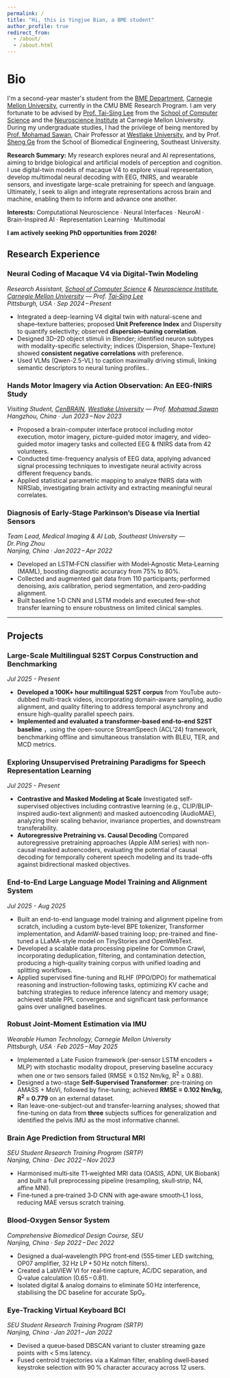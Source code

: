 ```yaml
---
permalink: /
title: "Hi, this is Yingjue Bian, a BME student"
author_profile: true
redirect_from: 
  - /about/
  - /about.html
---
```


Bio
===

I'm a second-year master's student from the [BME Department](https://www.cmu.edu/bme/), [Carnegie Mellon University](https://www.cmu.edu/), currently in the CMU BME Research Program.
I am very fortunate to be advised by [Prof. Tai-Sing Lee](https://www.cnbc.cmu.edu/~tai/) from the [School of Computer Science](https://www.cs.cmu.edu/) and the [Neuroscience Institute](https://www.cmu.edu/ni/) at Carnegie Mellon University. During my undergraduate studies, I had the privilege of being mentored by [Prof. Mohamad Sawan](https://en.westlake.edu.cn/faculty/mohamad-sawan.html), Chair Professor at [Westlake University](https://en.westlake.edu.cn/), and by Prof. [Sheng Ge](https://bme.seu.edu.cn/2017/0919/c463a198545/page.htm) from the School of Biomedical Engineering, Southeast University.


**Research Summary:** 
My research explores neural and AI representations, aiming to bridge biological and artificial models of perception and cognition. I use digital-twin models of macaque V4 to explore visual representation, develop multimodal neural decoding with EEG, fNIRS, and wearable sensors, and investigate large-scale pretraining for speech and language. Ultimately, I seek to align and integrate representations across brain and machine, enabling them to inform and advance one another.

**Interests:** 
Computational Neuroscience · Neural Interfaces · NeuroAI · Brain-Inspired AI · Representation Learning · Multimodal

**I am actively seeking PhD opportunities from 2026!**

## Research Experience

### Neural Coding of Macaque V4 via Digital‑Twin Modeling  
*Research Assistant, [School of Computer Science](https://www.cs.cmu.edu/) & [Neuroscience Institute](https://www.cmu.edu/ni/), [Carnegie Mellon University](https://www.cmu.edu) — Prof. [Tai‑Sing Lee](https://www.cs.cmu.edu/~tai)*  
*Pittsburgh, USA · Sep 2024 – Present*

- Integrated a deep-learning V4 digital twin with natural-scene and shape–texture batteries; proposed **Unit Preference Index** and Dispersity to quantify selectivity; observed **dispersion–tuning correlation**.
- Designed 3D–2D object stimuli in Blender; identified neuron subtypes with modality-specific selectivity; indices (Dispersion, Shape–Texture) showed **consistent negative correlations** with preference.  
- Used VLMs (Qwen-2.5-VL) to caption maximally driving stimuli, linking semantic descriptors to neural tuning profiles..

### Hands Motor Imagery via Action Observation: An EEG‑fNIRS Study  
*Visiting Student, [CenBRAIN](https://cenbrain.westlake.edu.cn/index.htm), [Westlake University](https://www.westlake.edu.cn/) — Prof. [Mohamad Sawan](https://cenbrain.westlake.edu.cn/info/1052/1152.htm)*  
*Hangzhou, China · Jun 2023 – Nov 2023*

- Proposed a brain-computer interface protocol including motor execution, motor imagery, picture-guided motor imagery, and video-guided motor imagery tasks and collected EEG & fNIRS data from 42 volunteers.
- Conducted time-frequency analysis of EEG data, applying advanced signal processing techniques to investigate neural activity across different frequency bands.
- Applied statistical parametric mapping to analyze fNIRS data with NIRSlab, investigating brain activity and extracting meaningful neural correlates.

### Diagnosis of Early‑Stage Parkinson’s Disease via Inertial Sensors  
*Team Lead, Medical Imaging & AI Lab, Southeast University — Dr. Ping Zhou*  
*Nanjing, China · Jan 2022 – Apr 2022*

- Developed an LSTM‑FCN classifier with Model‑Agnostic Meta‑Learning (MAML), boosting diagnostic accuracy from 75% to 80%.  
- Collected and augmented gait data from 110 participants; performed denoising, axis calibration, period segmentation, and zero‑padding alignment.
- Built baseline 1‑D CNN and LSTM models and executed few‑shot transfer learning to ensure robustness on limited clinical samples.

---

## Projects

### Large-Scale Multilingual S2ST Corpus Construction and Benchmarking
*Jul 2025 - Present*
- **Developed a 100K+ hour multilingual S2ST corpus** from YouTube auto-dubbed multi-track videos, incorporating domain-aware sampling, audio alignment, and quality filtering to address temporal asynchrony and ensure high-quality parallel speech pairs.
- **Implemented and evaluated a transformer-based end-to-end S2ST baseline** ，using the open-source StreamSpeech (ACL’24) framework, benchmarking offline and simultaneous translation with BLEU, TER, and MCD metrics.

### Exploring Unsupervised Pretraining Paradigms for Speech Representation Learning
*Jul 2025 - Present*
- **Contrastive and Masked Modeling at Scale** Investigated self-supervised objectives including contrastive learning (e.g., CLIP/BLIP-inspired audio-text alignment) and masked autoencoding (AudioMAE), analyzing their scaling behavior, invariance properties, and downstream transferability.
- **Autoregressive Pretraining vs. Causal Decoding** Compared autoregressive pretraining approaches (Apple AIM series) with non-causal masked autoencoders, evaluating the potential of causal decoding for temporally coherent speech modeling and its trade-offs against bidirectional masked objectives.

### End-to-End Large Language Model Training and Alignment System
*Jul 2025 - Aug 2025*
- Built an end-to-end language model training and alignment pipeline from scratch, including a custom byte-level BPE tokenizer, Transformer implementation, and AdamW-based training loop; pre-trained and fine-tuned a LLaMA-style model on TinyStories and OpenWebText.
- Developed a scalable data processing pipeline for Common Crawl, incorporating deduplication, filtering, and contamination detection, producing a high-quality training corpus with unified loading and splitting workflows.
- Applied supervised fine-tuning and RLHF (PPO/DPO) for mathematical reasoning and instruction-following tasks, optimizing KV cache and batching strategies to reduce inference latency and memory usage; achieved stable PPL convergence and significant task performance gains over unaligned baselines.

### Robust Joint‑Moment Estimation via IMU  
*Wearable Human Technology, Carnegie Mellon University*  
*Pittsburgh, USA · Feb 2025 – May 2025*

- Implemented a Late Fusion framework (per-sensor LSTM encoders + MLP) with stochastic modality dropout, preserving baseline accuracy when one or two sensors failed (RMSE &le; 0.152 Nm/kg, R<sup>2</sup> &ge; 0.88).
- Designed a two-stage **Self-Supervised Transformer**: pre-training on AMASS + MoVi, followed by fine-tuning; achieved **RMSE = 0.102 Nm/kg, R<sup>2</sup> = 0.779** on an external dataset.
- Ran leave-one-subject-out and transfer-learning analyses; showed that fine-tuning on data from **three** subjects suffices for generalization and identified the pelvis IMU as the most informative channel.


### Brain Age Prediction from Structural MRI  
*SEU Student Research Training Program (SRTP)*  
*Nanjing, China · Dec 2022 – Nov 2023*

- Harmonised multi‑site T1‑weighted MRI data (OASIS, ADNI, UK Biobank) and built a full preprocessing pipeline (resampling, skull‑strip, N4, affine MNI).  
- Fine‑tuned a pre‑trained 3‑D CNN with age‑aware smooth‑L1 loss, reducing MAE versus scratch training.

### Blood‑Oxygen Sensor System  
*Comprehensive Biomedical Design Course, SEU*  
*Nanjing, China · Sep 2022 – Dec 2022*

- Designed a dual‑wavelength PPG front‑end (555‑timer LED switching, OP07 amplifier, 32 Hz LP + 50 Hz notch filters).  
- Created a LabVIEW VI for real‑time capture, AC/DC separation, and Q‑value calculation (0.65 – 0.81).  
- Isolated digital & analog domains to eliminate 50 Hz interference, stabilising the DC baseline for accurate SpO₂.

### Eye‑Tracking Virtual Keyboard BCI  
*SEU Student Research Training Program (SRTP)*  
*Nanjing, China · Jan 2021 – Jan 2022*

- Devised a queue‑based DBSCAN variant to cluster streaming gaze points with < 5 ms latency.  
- Fused centroid trajectories via a Kalman filter, enabling dwell‑based keystroke selection with 90 % character accuracy across 12 users.

<!--A data-driven personal website
======
Like many other Jekyll-based GitHub Pages templates, Academic Pages makes you separate the website's content from its form. The content & metadata of your website are in structured markdown files, while various other files constitute the theme, specifying how to transform that content & metadata into HTML pages. You keep these various markdown (.md), YAML (.yml), HTML, and CSS files in a public GitHub repository. Each time you commit and push an update to the repository, the [GitHub pages](https://pages.github.com/) service creates static HTML pages based on these files, which are hosted on GitHub's servers free of charge.

Many of the features of dynamic content management systems (like Wordpress) can be achieved in this fashion, using a fraction of the computational resources and with far less vulnerability to hacking and DDoSing. You can also modify the theme to your heart's content without touching the content of your site. If you get to a point where you've broken something in Jekyll/HTML/CSS beyond repair, your markdown files describing your talks, publications, etc. are safe. You can rollback the changes or even delete the repository and start over - just be sure to save the markdown files! Finally, you can also write scripts that process the structured data on the site, such as [this one](https://github.com/academicpages/academicpages.github.io/blob/master/talkmap.ipynb) that analyzes metadata in pages about talks to display [a map of every location you've given a talk](https://academicpages.github.io/talkmap.html).

Getting started
======
1. Register a GitHub account if you don't have one and confirm your e-mail (required!)
1. Fork [this template](https://github.com/academicpages/academicpages.github.io) by clicking the "Use this template" button in the top right. 
1. Go to the repository's settings (rightmost item in the tabs that start with "Code", should be below "Unwatch"). Rename the repository "[your GitHub username].github.io", which will also be your website's URL.
1. Set site-wide configuration and create content & metadata (see below -- also see [this set of diffs](http://archive.is/3TPas) showing what files were changed to set up [an example site](https://getorg-testacct.github.io) for a user with the username "getorg-testacct")
1. Upload any files (like PDFs, .zip files, etc.) to the files/ directory. They will appear at https://[your GitHub username].github.io/files/example.pdf.  
1. Check status by going to the repository settings, in the "GitHub pages" section

Site-wide configuration
------
The main configuration file for the site is in the base directory in [_config.yml](https://github.com/academicpages/academicpages.github.io/blob/master/_config.yml), which defines the content in the sidebars and other site-wide features. You will need to replace the default variables with ones about yourself and your site's github repository. The configuration file for the top menu is in [_data/navigation.yml](https://github.com/academicpages/academicpages.github.io/blob/master/_data/navigation.yml). For example, if you don't have a portfolio or blog posts, you can remove those items from that navigation.yml file to remove them from the header. 

Create content & metadata
------
For site content, there is one markdown file for each type of content, which are stored in directories like _publications, _talks, _posts, _teaching, or _pages. For example, each talk is a markdown file in the [_talks directory](https://github.com/academicpages/academicpages.github.io/tree/master/_talks). At the top of each markdown file is structured data in YAML about the talk, which the theme will parse to do lots of cool stuff. The same structured data about a talk is used to generate the list of talks on the [Talks page](https://academicpages.github.io/talks), each [individual page](https://academicpages.github.io/talks/2012-03-01-talk-1) for specific talks, the talks section for the [CV page](https://academicpages.github.io/cv), and the [map of places you've given a talk](https://academicpages.github.io/talkmap.html) (if you run this [python file](https://github.com/academicpages/academicpages.github.io/blob/master/talkmap.py) or [Jupyter notebook](https://github.com/academicpages/academicpages.github.io/blob/master/talkmap.ipynb), which creates the HTML for the map based on the contents of the _talks directory).

**Markdown generator**

The repository includes [a set of Jupyter notebooks](https://github.com/academicpages/academicpages.github.io/tree/master/markdown_generator
) that converts a CSV containing structured data about talks or presentations into individual markdown files that will be properly formatted for the Academic Pages template. The sample CSVs in that directory are the ones I used to create my own personal website at stuartgeiger.com. My usual workflow is that I keep a spreadsheet of my publications and talks, then run the code in these notebooks to generate the markdown files, then commit and push them to the GitHub repository.

How to edit your site's GitHub repository
------
Many people use a git client to create files on their local computer and then push them to GitHub's servers. If you are not familiar with git, you can directly edit these configuration and markdown files directly in the github.com interface. Navigate to a file (like [this one](https://github.com/academicpages/academicpages.github.io/blob/master/_talks/2012-03-01-talk-1.md) and click the pencil icon in the top right of the content preview (to the right of the "Raw | Blame | History" buttons). You can delete a file by clicking the trashcan icon to the right of the pencil icon. You can also create new files or upload files by navigating to a directory and clicking the "Create new file" or "Upload files" buttons. 

Example: editing a markdown file for a talk
![Editing a markdown file for a talk](/images/editing-talk.png)

For more info
------
More info about configuring Academic Pages can be found in [the guide](https://academicpages.github.io/markdown/), the [growing wiki](https://github.com/academicpages/academicpages.github.io/wiki), and you can always [ask a question on GitHub](https://github.com/academicpages/academicpages.github.io/discussions). The [guides for the Minimal Mistakes theme](https://mmistakes.github.io/minimal-mistakes/docs/configuration/) (which this theme was forked from) might also be helpful.-->
